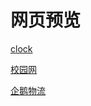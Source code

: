 # 网页预览
[clock](http://htmlpreview.github.io/?https://github.com/l6zy/study/clock.html)

[校园网](http://htmlpreview.github.io/?https://github.com/l6zy/study/school.html)

[企鹅物流](http://htmlpreview.github.io/?https://github.com/l6zy/study/master/html/test.html)
